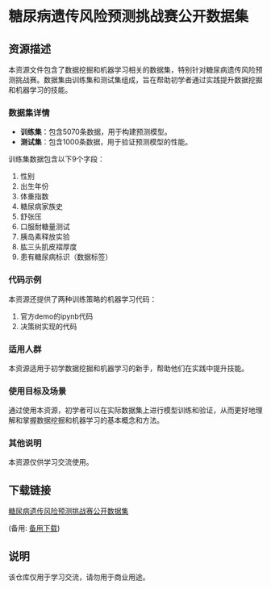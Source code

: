 # 糖尿病遗传风险预测挑战赛公开数据集

## 资源描述

本资源文件包含了数据挖掘和机器学习相关的数据集，特别针对糖尿病遗传风险预测挑战赛。数据集由训练集和测试集组成，旨在帮助初学者通过实践提升数据挖掘和机器学习的技能。

### 数据集详情

- **训练集**：包含5070条数据，用于构建预测模型。
- **测试集**：包含1000条数据，用于验证预测模型的性能。

训练集数据包含以下9个字段：
1. 性别
2. 出生年份
3. 体重指数
4. 糖尿病家族史
5. 舒张压
6. 口服耐糖量测试
7. 胰岛素释放实验
8. 肱三头肌皮褶厚度
9. 患有糖尿病标识（数据标签）

### 代码示例

本资源还提供了两种训练策略的机器学习代码：
1. 官方demo的ipynb代码
2. 决策树实现的代码

### 适用人群

本资源适用于初学数据挖掘和机器学习的新手，帮助他们在实践中提升技能。

### 使用目标及场景

通过使用本资源，初学者可以在实际数据集上进行模型训练和验证，从而更好地理解和掌握数据挖掘和机器学习的基本概念和方法。

### 其他说明

本资源仅供学习交流使用。

## 下载链接
[糖尿病遗传风险预测挑战赛公开数据集](https://pan.quark.cn/s/ac5d0a8d7b99) 

(备用: [备用下载](https://pan.baidu.com/s/1qK2e3MU2TAEFqjkPG7pocg?pwd=1234))

## 说明

该仓库仅用于学习交流，请勿用于商业用途。
